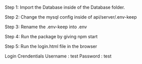 Step 1:  Import the Database inside of the Database folder.

Step 2:  Change the mysql config inside of api/server/.env-keep

Step 3:  Rename the .env-keep into .env

Step 4:  Run the package by giving npm start

Step 5:  Run the login.html file in the browser

Login Crendentials
Username : test
Password : test
